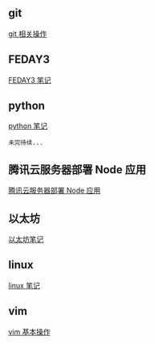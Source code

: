 ## git

[git 相关操作](https://www.baixiaojian.com/git/)

## FEDAY3

[FEDAY3 笔记](https://www.baixiaojian.com/FEDAY3/)

## python

[python 笔记](https://www.baixiaojian.com/python/)

```
未完待续...
```

## 腾讯云服务器部署 Node 应用

[腾讯云服务器部署 Node 应用](https://www.baixiaojian.com/%E4%BA%91%E6%9C%8D%E5%8A%A1%E5%99%A8%E9%83%A8%E7%BD%B2node%E5%BA%94%E7%94%A8/)

## 以太坊

[以太坊笔记](https://www.baixiaojian.com/eth/)

## linux

[linux 笔记](https://www.baixiaojian.com/linux/)

## vim

[vim 基本操作](https://www.baixiaojian.com/vim/)